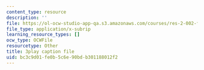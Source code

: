 ```yaml
---
content_type: resource
description: ''
file: https://ol-ocw-studio-app-qa.s3.amazonaws.com/courses/res-2-002-finite-element-procedures-for-solids-and-structures-spring-2010/bc3c9d01fe0b5c6e90bdb301188012f2_ut04RoDL-gk.vtt
file_type: application/x-subrip
learning_resource_types: []
ocw_type: OCWFile
resourcetype: Other
title: 3play caption file
uid: bc3c9d01-fe0b-5c6e-90bd-b301188012f2
---
```

